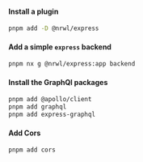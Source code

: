 #### Install a plugin

```bash
pnpm add -D @nrwl/express
```

#### Add a simple `express` backend

```bash
pnpm nx g @nrwl/express:app backend
```

#### Install the GraphQl packages

```bash
pnpm add @apollo/client
pnpm add graphql
pnpm add express-graphql
```

#### Add Cors

```bash
pnpm add cors
```
